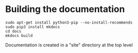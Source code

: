 # Building the documentation

```
sudo apt-get install python3-pip --no-install-recommends
sudo pip3 install mkdocs
cd docs
mkdocs build
```

Documentation is created in a "site" directory at the top level

